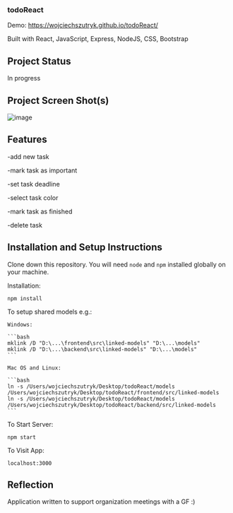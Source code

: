 ### todoReact

Demo: https://wojciechszutryk.github.io/todoReact/

Built with React, JavaScript, Express, NodeJS, CSS, Bootstrap

## Project Status

In progress

## Project Screen Shot(s)

![image](https://user-images.githubusercontent.com/72247608/119135131-4c8d4f00-ba3e-11eb-9cab-4ecbfd888dcf.png)

## Features

-add new task

-mark task as important

-set task deadline

-select task color

-mark task as finished

-delete task

## Installation and Setup Instructions

Clone down this repository. You will need `node` and `npm` installed globally on your machine.

Installation:

`npm install`

To setup shared models e.g.:

    Windows:

    ```bash
    mklink /D "D:\...\frontend\src\linked-models" "D:\...\models"
    mklink /D "D:\...\backend\src\linked-models" "D:\...\models"
    ```

    Mac OS and Linux:

    ```bash
    ln -s /Users/wojciechszutryk/Desktop/todoReact/models /Users/wojciechszutryk/Desktop/todoReact/frontend/src/linked-models
    ln -s /Users/wojciechszutryk/Desktop/todoReact/models /Users/wojciechszutryk/Desktop/todoReact/backend/src/linked-models
    ```

To Start Server:

`npm start`

To Visit App:

`localhost:3000`

## Reflection

Application written to support organization meetings with a GF :)
